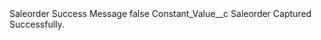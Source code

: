 <?xml version="1.0" encoding="UTF-8"?>
<CustomMetadata xmlns="http://soap.sforce.com/2006/04/metadata" xmlns:xsi="http://www.w3.org/2001/XMLSchema-instance" xmlns:xsd="http://www.w3.org/2001/XMLSchema">
    <label>Saleorder Success Message</label>
    <protected>false</protected>
    <values>
        <field>Constant_Value__c</field>
        <value xsi:type="xsd:string">Saleorder Captured Successfully.</value>
    </values>
</CustomMetadata>
